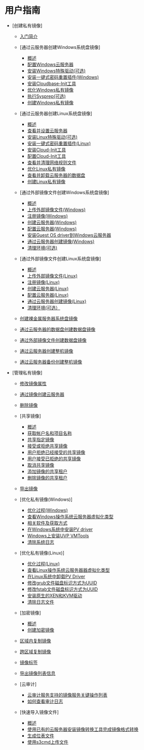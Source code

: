 # 用户指南

-   [创建私有镜像]
    -   [入门简介](入门简介.md)
    -   [通过云服务器创建Windows系统盘镜像]
        -   [概述](概述-通过云服务器创建Windows系统盘镜像.md)
        -   [配置Windows云服务器](配置Windows云服务器.md)
        -   [安装Windows特殊驱动\(可选\)](安装Windows特殊驱动(可选).md)
        -   [安装一键式密码重置插件\(Windows\)](安装一键式密码重置插件(Windows).md)
        -   [安装Cloudbase-Init工具](安装Cloudbase-Init工具.md)
        -   [优化Windows私有镜像](优化Windows私有镜像.md)
        -   [执行Sysprep\(可选\)](执行Sysprep(可选).md)
        -   [创建Windows私有镜像](创建Windows私有镜像.md)

    -   [通过云服务器创建Linux系统盘镜像]
        -   [概述](概述-通过云服务器创建Linux系统盘镜像.md)
        -   [查看并设置云服务器](查看并设置云服务器.md)
        -   [安装Linux特殊驱动\(可选\)](安装Linux特殊驱动(可选).md)
        -   [安装一键式密码重置插件\(Linux\)](安装一键式密码重置插件(Linux).md)
        -   [安装Cloud-Init工具](安装Cloud-Init工具.md)
        -   [配置Cloud-Init工具](配置Cloud-Init工具.md)
        -   [查看并清理网络规则文件](查看并清理网络规则文件.md)
        -   [优化Linux私有镜像](优化Linux私有镜像.md)
        -   [查看并卸载云服务器的数据盘](查看并卸载云服务器的数据盘.md)
        -   [创建Linux私有镜像](创建Linux私有镜像.md)

    -   [通过外部镜像文件创建Windows系统盘镜像]
        -   [概述](概述-通过外部镜像文件创建Windows系统盘镜像.md)
        -   [上传外部镜像文件\(Windows\)](上传外部镜像文件(Windows).md)
        -   [注册镜像\(Windows\)](注册镜像(Windows).md)
        -   [创建云服务器\(Windows\)](创建云服务器(Windows).md)
        -   [配置云服务器\(Windows\)](配置云服务器(Windows).md)
        -   [安装Guest OS driver到Windows云服务器](安装Guest-OS-driver到Windows云服务器.md)
        -   [通过云服务器创建镜像\(Windows\)](通过云服务器创建镜像(Windows).md)
        -   [清理环境\(可选\)](清理环境-Windows.md)

    -   [通过外部镜像文件创建Linux系统盘镜像]
        -   [概述](概述-通过外部镜像文件创建Linux系统盘镜像.md)
        -   [上传外部镜像文件\(Linux\)](上传外部镜像文件(Linux).md)
        -   [注册镜像\(Linux\)](注册镜像(Linux).md)
        -   [创建云服务器\(Linux\)](创建云服务器(Linux).md)
        -   [配置云服务器\(Linux\)](配置云服务器(Linux).md)
        -   [通过云服务器创建镜像\(Linux\)](通过云服务器创建镜像(Linux).md)
        -   [清理环境\(可选）](清理环境-Linux.md)

    -   [创建裸金属服务器系统盘镜像](创建裸金属服务器系统盘镜像.md)
    -   [通过云服务器的数据盘创建数据盘镜像](通过云服务器的数据盘创建数据盘镜像.md)
    -   [通过外部镜像文件创建数据盘镜像](通过外部镜像文件创建数据盘镜像.md)
    -   [通过云服务器创建整机镜像](通过云服务器创建整机镜像.md)
    -   [通过云服务器备份创建整机镜像](通过云服务器备份创建整机镜像.md)

-   [管理私有镜像]
    -   [修改镜像属性](修改镜像属性.md)
    -   [通过镜像创建云服务器](通过镜像创建云服务器.md)
    -   [删除镜像](删除镜像.md)
    -   [共享镜像]
        -   [概述](概述-共享镜像.md)
        -   [获取帐户名和项目名称](获取帐户名和项目名称.md)
        -   [共享指定镜像](共享指定镜像.md)
        -   [接受或拒绝共享镜像](接受或拒绝共享镜像.md)
        -   [用户拒绝已经接受的共享镜像](用户拒绝已经接受的共享镜像.md)
        -   [用户接受已拒绝的共享镜像](用户接受已拒绝的共享镜像.md)
        -   [取消共享镜像](取消共享镜像.md)
        -   [添加镜像的共享租户](添加镜像的共享租户.md)
        -   [删除镜像的共享租户](删除镜像的共享租户.md)

    -   [导出镜像](导出镜像.md)
    -   [优化私有镜像\(Windows\)]
        -   [优化过程\(Windows\)](优化过程(Windows).md)
        -   [查看Windows操作系统云服务器虚拟化类型](查看Windows操作系统云服务器虚拟化类型.md)
        -   [相关软件及获取方式](相关软件及获取方式.md)
        -   [在Windows系统中安装PV driver](在Windows系统中安装PV-driver.md)
        -   [Windows上安装UVP VMTools](Windows上安装UVP-VMTools.md)
        -   [清除系统日志](清除系统日志.md)

    -   [优化私有镜像\(Linux\)]
        -   [优化过程\(Linux\)](优化过程(Linux).md)
        -   [查看Linux操作系统云服务器器虚拟化类型](查看Linux操作系统云服务器器虚拟化类型.md)
        -   [在Linux系统中卸载PV Driver](在Linux系统中卸载PV-Driver.md)
        -   [修改grub文件磁盘标识方式为UUID](修改grub文件磁盘标识方式为UUID.md)
        -   [修改fstab文件磁盘标识方式为UUID](修改fstab文件磁盘标识方式为UUID.md)
        -   [安装原生的XEN和KVM驱动](安装原生的XEN和KVM驱动.md)
        -   [清除日志文件](清除日志文件.md)

    -   [加密镜像]
        -   [概述](概述-加密镜像.md)
        -   [创建加密镜像](创建加密镜像.md)

    -   [区域内复制镜像](区域内复制镜像.md)
    -   [跨区域复制镜像](跨区域复制镜像.md)
    -   [镜像标签](镜像标签.md)
    -   [导出镜像列表信息](导出镜像列表信息.md)
    -   [云审计]
        -   [云审计服务支持的镜像服务关键操作列表](云审计服务支持的镜像服务关键操作列表.md)
        -   [如何查看审计日志](如何查看审计日志.md)

    -   [快速导入镜像文件]
        -   [概述](概述-快速导入.md)
        -   [使用已有的云服务器安装镜像转换工具完成镜像格式转换](使用已有的云服务器安装镜像转换工具完成镜像格式转换.md)
        -   [生成位表文件](生成位表文件.md)
        -   [使用s3cmd上传文件](使用s3cmd上传文件.md)



